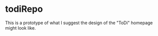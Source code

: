 # todiRepo
This is a prototype of what I suggest the design of the "ToDi" homepage might look like.
